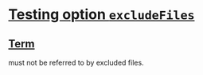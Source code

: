 # [Testing option `excludeFiles`](#testing-option-excludefiles)

## [Term](#term)

must not be referred to by excluded files.
